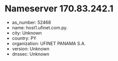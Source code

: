 # Nameserver 170.83.242.1

* as_number: 52468
* name: host1.ufinet.com.py.
* city: Unknown
* country: PY
* organization: UFINET PANAMA S.A.
* version: Unknown
* dnssec: Unknown
